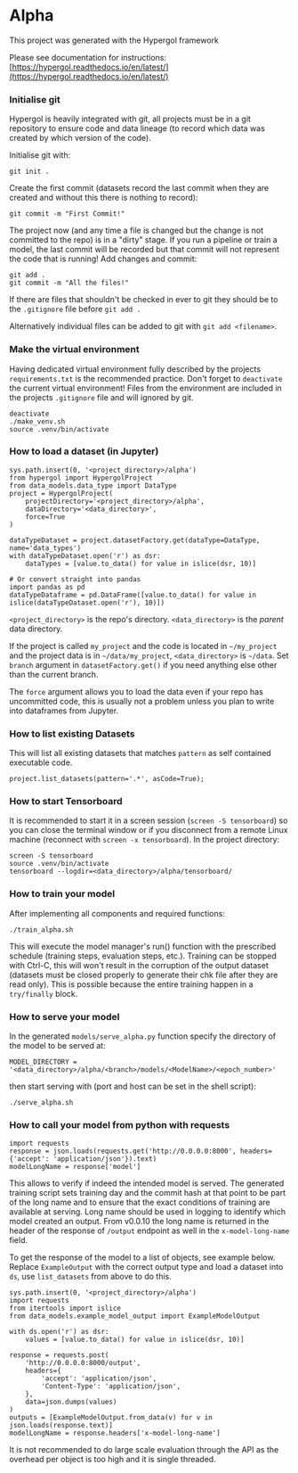 # Alpha

This project was generated with the Hypergol framework

Please see documentation for instructions: [https://hypergol.readthedocs.io/en/latest/](https://hypergol.readthedocs.io/en/latest/)

### Initialise git

Hypergol is heavily integrated with git, all projects must be in a git repository to ensure code and data lineage (to record which data was created by which version of the code).

Initialise git with:

```git init .```

Create the first commit (datasets record the last commit when they are created and without this there is nothing to record):

```git commit -m "First Commit!"```

The project now (and any time a file is changed but the change is not committed to the repo) is in a "dirty" stage. If you run a pipeline or train a model, the last commit will be recorded but that commit will not represent the code that is running! Add changes and commit:

```
git add .
git commit -m "All the files!"
```

If there are files that shouldn't be checked in ever to git they should be to the `.gitignore` file before `git add .`

Alternatively individual files can be added to git with `git add <filename>`.

### Make the virtual environment

Having dedicated virtual environment fully described by the projects `requirements.txt` is the recommended practice. Don't forget to `deactivate` the current virtual environment! Files from the environment are included in the projects `.gitignore` file and will ignored by git.

```
deactivate
./make_venv.sh
source .venv/bin/activate
```

### How to load a dataset (in Jupyter)

```
sys.path.insert(0, '<project_directory>/alpha')
from hypergol import HypergolProject
from data_models.data_type import DataType
project = HypergolProject(
    projectDirectory='<project_directory>/alpha',
    dataDirectory='<data_directory>',
    force=True
)

dataTypeDataset = project.datasetFactory.get(dataType=DataType, name='data_types')
with dataTypeDataset.open('r') as dsr:
    dataTypes = [value.to_data() for value in islice(dsr, 10)]

# Or convert straight into pandas
import pandas as pd
dataTypeDataframe = pd.DataFrame([value.to_data() for value in islice(dataTypeDataset.open('r'), 10)])
```

`<project_directory>` is the repo's directory.
`<data_directory>` is the *parent* data directory.

If the project is called `my_project` and the code is located in `~/my_project` and the project data is in `~/data/my_project`, `<data_directory>` is `~/data`.
Set `branch` argument in `datasetFactory.get()` if you need anything else other than the current branch.

The `force` argument allows you to load the data even if your repo has uncommitted code, this is usually not a problem unless you plan to write into dataframes from Jupyter.

### How to list existing Datasets

This will list all existing datasets that matches `pattern` as self contained executable code.

```
project.list_datasets(pattern='.*', asCode=True);
```

### How to start Tensorboard

It is recommended to start it in a screen session (`screen -S tensorboard`) so you can close the terminal window or if you disconnect from a remote Linux machine (reconnect with `screen -x tensorboard`). In the project directory:

```
screen -S tensorboard
source .venv/bin/activate
tensorboard --logdir=<data_directory>/alpha/tensorboard/
```

### How to train your model

After implementing all components and required functions:

```
./train_alpha.sh
```

This will execute the model manager's run() function with the prescribed schedule (training steps, evaluation steps, etc.). Training can be stopped with Ctrl-C, this will won't result in the corruption of the output dataset (datasets must be closed properly to generate their chk file after they are read only). This is possible because the entire training happen in a `try/finally` block.

### How to serve your model

In the generated `models/serve_alpha.py` function specify the directory of the model to be served at:

```
MODEL_DIRECTORY = '<data_directory>/alpha/<branch>/models/<ModelName>/<epoch_number>'
```

then start serving with (port and host can be set in the shell script):

```
./serve_alpha.sh
```

### How to call your model from python with requests

```
import requests
response = json.loads(requests.get('http://0.0.0.0:8000', headers={'accept': 'application/json'}).text)
modelLongName = response['model']
```

This allows to verify if indeed the intended model is served. The generated training script sets training day and the commit hash at that point to be part of the long name and to ensure that the exact conditions of training are available at serving. Long name should be used in logging to identify which model created an output. From v0.0.10 the long name is returned in the header of the response of `/output` endpoint as well in the `x-model-long-name` field.

To get the response of the model to a list of objects, see example below. Replace `ExampleOutput` with the correct output type and load a dataset into `ds`, use `list_datasets` from above to do this.

```
sys.path.insert(0, '<project_directory>/alpha')
import requests
from itertools import islice
from data_models.example_model_output import ExampleModelOutput

with ds.open('r') as dsr:
    values = [value.to_data() for value in islice(dsr, 10)]

response = requests.post(
    'http://0.0.0.0:8000/output',
    headers={
        'accept': 'application/json',
        'Content-Type': 'application/json',
    },
    data=json.dumps(values)
)
outputs = [ExampleModelOutput.from_data(v) for v in json.loads(response.text)]
modelLongName = response.headers['x-model-long-name']
```

It is not recommended to do large scale evaluation through the API as the overhead per object is too high and it is single threaded.
